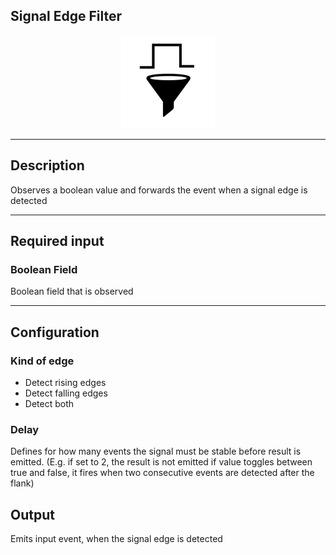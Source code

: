 <!--
  ~ Licensed to the Apache Software Foundation (ASF) under one or more
  ~ contributor license agreements.  See the NOTICE file distributed with
  ~ this work for additional information regarding copyright ownership.
  ~ The ASF licenses this file to You under the Apache License, Version 2.0
  ~ (the "License"); you may not use this file except in compliance with
  ~ the License.  You may obtain a copy of the License at
  ~
  ~    http://www.apache.org/licenses/LICENSE-2.0
  ~
  ~ Unless required by applicable law or agreed to in writing, software
  ~ distributed under the License is distributed on an "AS IS" BASIS,
  ~ WITHOUT WARRANTIES OR CONDITIONS OF ANY KIND, either express or implied.
  ~ See the License for the specific language governing permissions and
  ~ limitations under the License.
  ~
  -->

##  Signal Edge Filter

<p align="center"> 
    <img src="icon.png" width="150px;" class="pe-image-documentation"/>
</p>

***

## Description

Observes a boolean value and forwards the event when a signal edge is detected

***

## Required input

### Boolean Field
Boolean field that is observed

***

## Configuration
### Kind of edge
* Detect rising edges 
* Detect falling edges 
* Detect both
    
### Delay
Defines for how many events the signal must be stable before result is emitted.
(E.g. if set to 2, the result is not emitted if value toggles between true and false, it fires when two consecutive events are detected after the flank)

## Output
Emits input event, when the signal edge is detected
